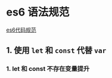 # es6 语法规范
[es6代码规范](http://es6.ruanyifeng.com/#docs/style)
## 1. 使用 `let` 和 `const` 代替 `var`
### 1. let 和 const 不存在变量提升
```js
